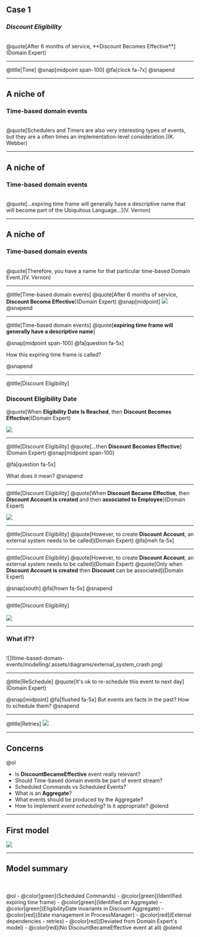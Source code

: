 ## Case 1
### _Discount Eligibility_
<br/>
@quote[After 6 months of service, **Discount Becomes Effective**](Domain Expert)

---
@title[Time]
@snap[midpoint span-100]
@fa[clock fa-7x]
@snapend

---
## A niche of 
### Time-based domain events
<br/>
@quote[Schedulers and Timers are also very interesting types of events, but they are a often times an implementation-level consideration.](K. Webber)

---
## A niche of 
### Time-based domain events
<br/>
@quote[...expiring time frame will generally have a descriptive name that will become part of the Ubiquitous Language...](V. Vernon)

---
## A niche of 
### Time-based domain events
<br/>
@quote[Therefore, you have a name for that particular time-based Domain Event.](V. Vernon)
  

---
@title[Time-based domain events]
@quote[After 6 months of service, **Discount Become Effective**](Domain Expert)
@snap[midpoint]
![](time-based-domain-events/modelling/.assets/diagrams/discount_became_effective.png)
@snapend

---
@title[Time-based domain events]
@quote[**expiring time frame will generally have a descriptive name**] 

@snap[midpoint span-100]
@fa[question fa-5x]

How this expiring time frame is called?

@snapend

---
@title[Discount Eligibility]
### Discount Eligibility Date
@quote[When **Eligibility Date Is Reached**, then **Discount Becomes Effective**](Domain Expert)

![](time-based-domain-events/modelling/.assets/diagrams/discount_eligibility_date.png)

---
@title[Discount Eligibility]
@quote[...then **Discount Becomes Effective**](Domain Expert)
@snap[midpoint span-100]

@fa[question fa-5x]

What does it mean?
@snapend

---
@title[Discount Eligibility]
@quote[When **Discount Became Effective**, then **Discount Account is created** and then **associated to Employee**](Domain Expert)


![](time-based-domain-events/modelling/.assets/diagrams/discount_account_association.png)

---
@title[Discount Eligibility]
@quote[However, to create **Discount Account**, an external system needs to be called](Domain Expert)
@fa[meh fa-5x]

---
@title[Discount Eligibility]
@quote[However, to create **Discount Account**, an external system needs to be called](Domain Expert)
@quote[Only when **Discount Account is created** then **Discount** can be associated](Domain Expert)

@snap[south]
@fa[frown fa-5x]
@snapend

---
@title[Discount Eligibility]
<br/>
<br/>
![](time-based-domain-events/modelling/.assets/diagrams/external_system.png)


---
### What if??
<br/>
![](time-based-domain-events/modelling/.assets/diagrams/external_system_crash.png)

---
@title[ReSchedule]
@quote[It's ok to re-schedule this event to next day](Domain Expert)

@snap[midpoint]
@fa[flushed fa-5x]
But events are facts in the past? How to schedule them? 
@snapend

---
@title[Retries]
![](time-based-domain-events/modelling/.assets/diagrams/external_system_retry.png)


---
## Concerns
@ol
- Is **DiscountBecameEffective** event really relevant?
- Should Time-based domain events be part of event stream?
- Scheduled Commands vs Scheduled Events?
- What is an **Aggregate**?
- What events should be produced by the Aggregate?
- How to implement _event scheduling_? Is it appropriate?
@olend

---
## First model
![](time-based-domain-events/modelling/.assets/diagrams/discount_eligibility_first_model.png)


---
## Model summary
<br/>
<br/>
@ol
- @color[green](Scheduled Commands)
- @color[green](Identified expiring time frame)
- @color[green](Identified an Aggregate)
- @color[green](EligibilityDate invariants in Discount Aggregate)
- @color[red](State management in ProcessManager)
- @color[red](External dependencies - retries)
- @color[red](Deviated from Domain Expert's model)
- @color[red](No DiscountBecameEffective event at all)
@olend
